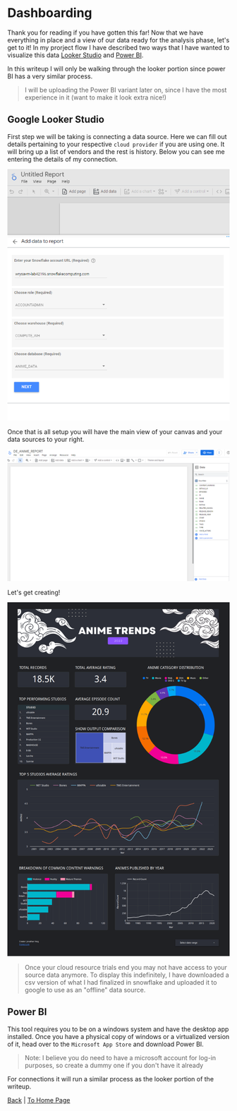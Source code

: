 # Dashboarding
Thank you for reading if you have gotten this far! Now that we have everything in place and a view of our data ready for the analysis phase, let's get to it!
In my prorject flow I have described two ways that I have wanted to visualize this data [Looker Studio](https://lookerstudio.google.com/) and [Power BI](https://powerbi.microsoft.com/en-us/).

In this writeup I will only be walking through the looker portion since power BI has a very similar process.

> I will be uploading the Power BI variant later on, since I have the most experience in it (want to make it look extra nice!)


## Google Looker Studio
First step we will be taking is connecting a data source. Here we can fill out details pertaining to your respective ```cloud provider``` if you are using one. It will bring up a list of vendors and the rest is history. Below you can see me entering the details of my connection.


![image](/assets/looker_connection.png)


Once that is all setup you will have the main view of your canvas and your data sources to your right.


![image](/assets/looker_data_source.png)


Let's get creating!



![image](/assets/dash_update.png)


> Once your cloud resource trials end you may not have access to your source data anymore. To display this indefinitely, I have downloaded a csv version of what I had finalized in snowflake and uploaded it to google to use as an "offline" data source.


## Power BI
This tool requires you to be on a windows system and have the desktop app installed. Once you have a physical copy of windows or a virtualized version of it, head over to the ```Microsoft App Store``` and download Power BI. 

> Note: I believe you do need to have a microsoft account for log-in purposes, so create a dummy one if you don't have it already


For connections it will run a similar process as the looker portion of the writeup.


[Back](https://github.com/jaytar0/DE_flow_anime_2022/blob/main/md_collection/dbt_process.md) | [To Home Page](https://github.com/jaytar0/DE_flow_anime_2022/) 
